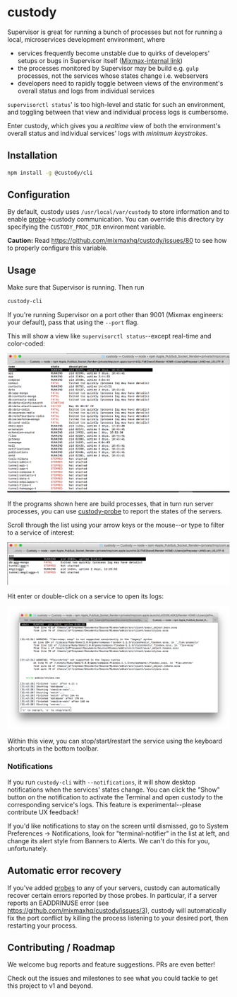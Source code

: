 # custody

Supervisor is great for running a bunch of processes but not for running a local, microservices
development environment, where

* services frequently become unstable due to quirks of developers' setups or bugs in Supervisor
itself ([Mixmax-internal link](https://docs.google.com/document/d/1H37o4X51M5dWzrF5q_bOuZNaaag8iQYMebTEwjhJWBk/edit#heading=h.5tsycreyssqn))
* the processes monitored by Supervisor may be build e.g. `gulp` processes, not the services whose
states change i.e. webservers
* developers need to rapidly toggle between views of the environment's overall status and logs from
individual services

`supervisorctl status`' is too high-level and static for such an environment, and toggling between
that view and individual process logs is cumbersome.

Enter custody, which gives you a _realtime_ view of both the environment's overall status and
individual services' logs with _minimum keystrokes_.

## Installation

```sh
npm install -g @custody/cli
```

## Configuration

By default, custody uses `/usr/local/var/custody` to store information and to enable [probe](https://github.com/mixmaxhq/custody-probe)->custody communication. You can override this directory by specifying the `CUSTODY_PROC_DIR` environment variable.

**Caution:** Read https://github.com/mixmaxhq/custody/issues/80 to see how to properly configure this variable.

## Usage

Make sure that Supervisor is running. Then run

```sh
custody-cli
```

If you're running Supervisor on a port other than 9001 (Mixmax engineers: your default),
pass that using the `--port` flag.

This will show a view like `supervisorctl status`--except real-time and color-coded:

![](docs/status.png)

If the programs shown here are build processes, that in turn run server processes,
you can use [custody-probe](https://github.com/mixmaxhq/custody-probe)
to report the states of the servers.

Scroll through the list using your arrow keys or the mouse--or type to filter to a service of interest:

![](docs/filter.png)

Hit enter or double-click on a service to open its logs:

![](docs/logs.png)

Within this view, you can stop/start/restart the service using the keyboard shortcuts in the bottom toolbar.

### Notifications

If you run `custody-cli` with `--notifications`, it will show desktop notifications when the
services' states change. You can click the "Show" button on the notification to activate the Terminal
and open custody to the corresponding service's logs. This feature is experimental--please contribute
UX feedback!

If you'd like notifications to stay on the screen until dismissed, go to System Preferences ->
Notifications, look for "terminal-notifier" in the list at left, and change its alert style from
Banners to Alerts. We can't do this for you, unfortunately.

## Automatic error recovery

If you've added [probes](https://github.com/mixmaxhq/custody-probe) to any of your servers,
custody can automatically recover certain errors reported by those probes. In particular, if a
server reports an EADDRINUSE error (see https://github.com/mixmaxhq/custody/issues/3), custody will
automatically fix the port conflict by killing the process listening to your desired port, then
restarting your process.

## Contributing / Roadmap

We welcome bug reports and feature suggestions. PRs are even better!

Check out the issues and milestones to see what you could tackle to get this project to v1 and
beyond.
